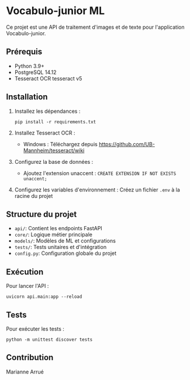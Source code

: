 # Vocabulo-junior ML

Ce projet est une API de traitement d'images et de texte pour l'application 
Vocabulo-junior.

## Prérequis

- Python 3.9+
- PostgreSQL 14.12
- Tesseract OCR tesseract v5

## Installation

1. Installez les dépendances :
   ```
   pip install -r requirements.txt
   ```

2. Installez Tesseract OCR :
   - Windows : Téléchargez depuis https://github.com/UB-Mannheim/tesseract/wiki

3. Configurez la base de données :
   - Ajoutez l'extension unaccent : `CREATE EXTENSION IF NOT EXISTS unaccent;`

4. Configurez les variables d'environnement :
   Créez un fichier `.env` à la racine du projet

## Structure du projet

- `api/`: Contient les endpoints FastAPI
- `core/`: Logique métier principale
- `models/`: Modèles de ML et configurations
- `tests/`: Tests unitaires et d'intégration
- `config.py`: Configuration globale du projet

## Exécution

Pour lancer l'API :
```
uvicorn api.main:app --reload
```

## Tests

Pour exécuter les tests :
```
python -m unittest discover tests
```

## Contribution

Marianne Arrué 

